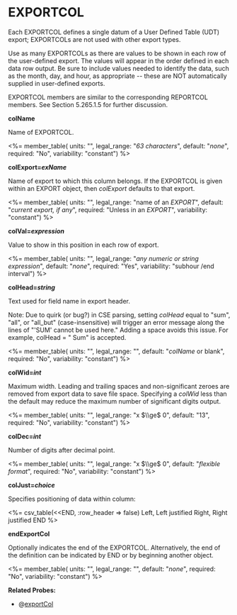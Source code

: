 # EXPORTCOL

Each EXPORTCOL defines a single datum of a User Defined Table (UDT) export; EXPORTCOLs are not used with other export types.

Use as many EXPORTCOLs as there are values to be shown in each row of the user-defined export. The values will appear in the order defined in each data row output. Be sure to include values needed to identify the data, such as the month, day, and hour, as appropriate -- these are NOT automatically supplied in user-defined exports.

EXPORTCOL members are similar to the corresponding REPORTCOL members. See Section 5.265.1.5 for further discussion.

**colName**

Name of EXPORTCOL.

<%= member_table(
  units: "",
  legal_range: "*63 characters*",
  default: "*none*",
  required: "No",
  variability: "constant")
  %>

**colExport=*exName***

Name of export to which this column belongs. If the EXPORTCOL is given within an EXPORT object, then *colExport* defaults to that export.

<%= member_table(
  units: "",
  legal_range: "name of an *EXPORT*",
  default: "*current export, if any*",
  required: "Unless in an *EXPORT*",
  variability: "constant")
  %>

**colVal=*expression***

Value to show in this position in each row of export.

<%= member_table(
  units: "",
  legal_range: "*any numeric or string expression*",
  default: "*none*",
  required: "Yes",
  variability: "subhour /end interval")
  %>

**colHead=*string***

Text used for field name in export header.

Note: Due to quirk (or bug?) in CSE parsing, setting *colHead* equal to "sum", "all", or "all_but" (case-insensitive) will trigger an error message along the lines of "'SUM' cannot be used here."  Adding a space avoids this issue.  For example, colHead = " Sum" is accepted.

<%= member_table(
  units: "",
  legal_range: "",
  default: "*colName* or blank",
  required: "No",
  variability: "constant")
  %>

**colWid=*int***

Maximum width. Leading and trailing spaces and non-significant zeroes are removed from export data to save file space. Specifying a *colWid* less than the default may reduce the maximum number of significant digits output.

<%= member_table(
  units: "",
  legal_range: "x $\\ge$ 0",
  default: "13",
  required: "No",
  variability: "constant")
  %>

**colDec=*int***

Number of digits after decimal point.

<%= member_table(
  units: "",
  legal_range: "x $\\ge$ 0",
  default: "*flexible format*",
  required: "No",
  variability: "constant")
  %>

**colJust=*choice***

Specifies positioning of data within column:

<%= csv_table(<<END, :row_header => false)
  Left,    Left justified
  Right,   Right justified
END
%>

**endExportCol**

Optionally indicates the end of the EXPORTCOL. Alternatively, the end of the definition can be indicated by END or by beginning another object.

<%= member_table(
  units: "",
  legal_range: "",
  default: "*none*",
  required: "No",
  variability: "constant")
  %>

**Related Probes:**

- @[exportCol](#p_exportcol)

